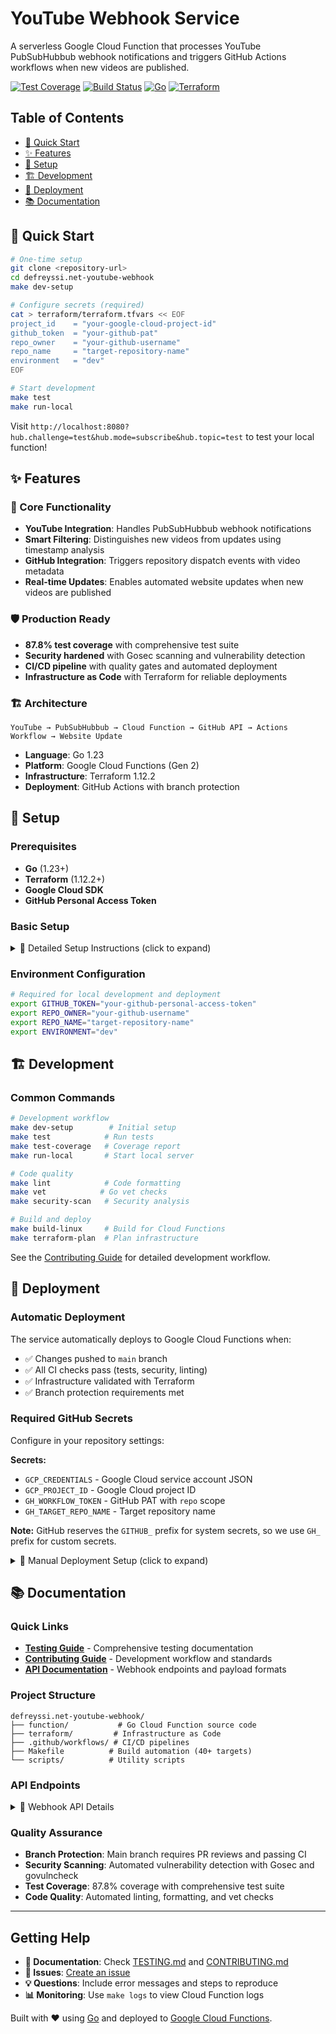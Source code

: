 # YouTube Webhook Service

A serverless Google Cloud Function that processes YouTube PubSubHubbub webhook notifications and triggers GitHub Actions workflows when new videos are published.

[![Test Coverage](https://img.shields.io/badge/coverage-87.8%25-brightgreen)](TESTING.md)
[![Build Status](https://img.shields.io/badge/build-passing-brightgreen)](#deployment)
[![Go](https://img.shields.io/badge/go-1.23-blue)](https://golang.org/)
[![Terraform](https://img.shields.io/badge/terraform-1.12.2-blue)](https://terraform.io/)

## Table of Contents

- [🚀 Quick Start](#-quick-start)
- [✨ Features](#-features)
- [🔧 Setup](#-setup)
- [🏗️ Development](#️-development)
- [🚀 Deployment](#-deployment)
- [📚 Documentation](#-documentation)

## 🚀 Quick Start

```bash
# One-time setup
git clone <repository-url>
cd defreyssi.net-youtube-webhook
make dev-setup

# Configure secrets (required)
cat > terraform/terraform.tfvars << EOF
project_id    = "your-google-cloud-project-id"
github_token  = "your-github-pat"
repo_owner    = "your-github-username" 
repo_name     = "target-repository-name"
environment   = "dev"
EOF

# Start development
make test
make run-local
```

Visit `http://localhost:8080?hub.challenge=test&hub.mode=subscribe&hub.topic=test` to test your local function!

## ✨ Features

### 🎯 Core Functionality
- **YouTube Integration**: Handles PubSubHubbub webhook notifications
- **Smart Filtering**: Distinguishes new videos from updates using timestamp analysis
- **GitHub Integration**: Triggers repository dispatch events with video metadata
- **Real-time Updates**: Enables automated website updates when new videos are published

### 🛡️ Production Ready
- **87.8% test coverage** with comprehensive test suite
- **Security hardened** with Gosec scanning and vulnerability detection
- **CI/CD pipeline** with quality gates and automated deployment
- **Infrastructure as Code** with Terraform for reliable deployments

### 🏗️ Architecture
```
YouTube → PubSubHubbub → Cloud Function → GitHub API → Actions Workflow → Website Update
```

- **Language**: Go 1.23
- **Platform**: Google Cloud Functions (Gen 2)  
- **Infrastructure**: Terraform 1.12.2
- **Deployment**: GitHub Actions with branch protection

## 🔧 Setup

### Prerequisites

- **Go** (1.23+)
- **Terraform** (1.12.2+)
- **Google Cloud SDK**
- **GitHub Personal Access Token**

### Basic Setup

<details>
<summary>📖 Detailed Setup Instructions (click to expand)</summary>

#### Manual Installation

```bash
# Install Go (example for Arch Linux)
sudo pacman -S go

# Install Terraform
# See: https://developer.hashicorp.com/terraform/install

# Install Google Cloud SDK
# See: https://cloud.google.com/sdk/docs/install
```

#### GitHub Setup
1. Generate Personal Access Token with `repo` scope
2. Configure repository secrets (see [Deployment](#deployment))

#### Google Cloud Setup
1. Create or select a Google Cloud project
2. Enable required APIs (automatically handled by Terraform)
3. Create service account with appropriate permissions

</details>

### Environment Configuration

```bash
# Required for local development and deployment
export GITHUB_TOKEN="your-github-personal-access-token"
export REPO_OWNER="your-github-username"
export REPO_NAME="target-repository-name"
export ENVIRONMENT="dev"
```

## 🏗️ Development

### Common Commands

```bash
# Development workflow
make dev-setup        # Initial setup
make test            # Run tests
make test-coverage   # Coverage report
make run-local       # Start local server

# Code quality
make lint            # Code formatting
make vet            # Go vet checks
make security-scan   # Security analysis

# Build and deploy
make build-linux     # Build for Cloud Functions
make terraform-plan  # Plan infrastructure
```

See the [Contributing Guide](CONTRIBUTING.md) for detailed development workflow.

## 🚀 Deployment

### Automatic Deployment

The service automatically deploys to Google Cloud Functions when:
- ✅ Changes pushed to `main` branch
- ✅ All CI checks pass (tests, security, linting)
- ✅ Infrastructure validated with Terraform
- ✅ Branch protection requirements met

### Required GitHub Secrets

Configure in your repository settings:

**Secrets:**
- `GCP_CREDENTIALS` - Google Cloud service account JSON
- `GCP_PROJECT_ID` - Google Cloud project ID  
- `GH_WORKFLOW_TOKEN` - GitHub PAT with `repo` scope
- `GH_TARGET_REPO_NAME` - Target repository name

**Note:** GitHub reserves the `GITHUB_` prefix for system secrets, so we use `GH_` prefix for custom secrets.

<details>
<summary>🔧 Manual Deployment Setup (click to expand)</summary>

### Google Cloud Setup

1. Create service account with required permissions
2. Download service account JSON key
3. Add to GitHub secrets as `GCP_CREDENTIALS`
4. Configure other required secrets

### Local Deployment Testing

```bash
# Test full deployment process
make pre-deploy      # Run all pre-deployment checks
make terraform-plan  # Preview infrastructure changes

# Test with real environment
make build-linux     # Build production binary
make terraform-apply # Deploy infrastructure (with tfvars configured)
```

</details>

## 📚 Documentation

### Quick Links

- **[Testing Guide](TESTING.md)** - Comprehensive testing documentation
- **[Contributing Guide](CONTRIBUTING.md)** - Development workflow and standards
- **[API Documentation](#api-endpoints)** - Webhook endpoints and payload formats

### Project Structure

```
defreyssi.net-youtube-webhook/
├── function/           # Go Cloud Function source code
├── terraform/         # Infrastructure as Code  
├── .github/workflows/ # CI/CD pipelines
├── Makefile          # Build automation (40+ targets)
└── scripts/          # Utility scripts
```

### API Endpoints

<details>
<summary>📡 Webhook API Details</summary>

**GET /** - Verification Challenge
```bash
curl "https://your-function-url?hub.challenge=test&hub.mode=subscribe&hub.topic=test"
```

**POST /** - Video Notification  
Accepts YouTube Atom feed XML and triggers GitHub repository dispatch events.

**GitHub Repository Dispatch Event:**
```json
{
  "event_type": "youtube-video-published",
  "client_payload": {
    "video_id": "dQw4w9WgXcQ",
    "channel_id": "UCuAXFkgsw1L7xaCfnd5JJOw", 
    "title": "Video Title",
    "published": "2024-01-01T12:00:00Z",
    "video_url": "https://www.youtube.com/watch?v=dQw4w9WgXcQ"
  }
}
```

</details>

### Quality Assurance

- **Branch Protection**: Main branch requires PR reviews and passing CI
- **Security Scanning**: Automated vulnerability detection with Gosec and govulncheck  
- **Test Coverage**: 87.8% coverage with comprehensive test suite
- **Code Quality**: Automated linting, formatting, and vet checks

---

## Getting Help

- **📖 Documentation**: Check [TESTING.md](TESTING.md) and [CONTRIBUTING.md](CONTRIBUTING.md)
- **🐛 Issues**: [Create an issue](https://github.com/samsoir/youtube-webhook-handler/issues) 
- **💡 Questions**: Include error messages and steps to reproduce
- **📊 Monitoring**: Use `make logs` to view Cloud Function logs

Built with ❤️ using [Go](https://golang.org/) and deployed to [Google Cloud Functions](https://cloud.google.com/functions).